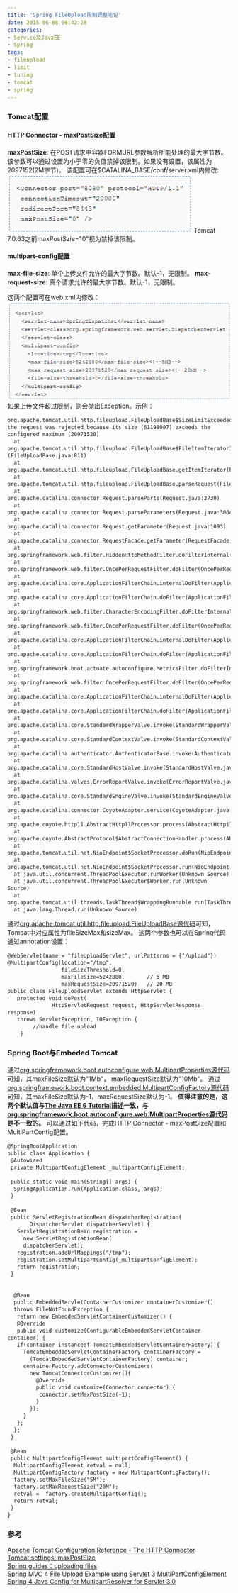 ```yaml
---
title: 'Spring FileUpload限制调整笔记'
date: 2015-06-08 06:42:28
categories: 
- Service及JavaEE
- Spring
tags: 
- fileupload
- limit
- tuning
- tomcat
- spring
---
```

### Tomcat配置

#### HTTP Connector - maxPostSize配置

**maxPostSize**: 在POST请求中容器FORMURL参数解析所能处理的最大字节数。该参数可以通过设置为小于零的负值禁掉该限制。如果没有设置，该属性为2097152(2M字节)。
该配置可在$CATALINA_BASE/conf/server.xml内修改:
![Spring FileUpload限制调整笔记](/images/2015/6/0026uWfMgy6WoVANiyD43.png)
Tomcat 7.0.63之前maxPostSzie="0"视为禁掉该限制。

#### multipart-config配置

**max-file-size**: 单个上传文件允许的最大字节数。默认-1，无限制。
**max-request-size**: 真个请求允许的最大字节数。默认-1，无限制。

这两个配置可在web.xml内修改：
![Spring FileUpload限制调整笔记](/images/2015/6/0026uWfMgy6WoXdlU4faf.png)
如果上传文件超过限制，则会抛出Exception。示例：
```
org.apache.tomcat.util.http.fileupload.FileUploadBase$SizeLimitExceededException: the request was rejected because its size (61198097) exceeds the configured maximum (20971520)
  at org.apache.tomcat.util.http.fileupload.FileUploadBase$FileItemIteratorImpl.(FileUploadBase.java:811)
  at org.apache.tomcat.util.http.fileupload.FileUploadBase.getItemIterator(FileUploadBase.java:256)
  at org.apache.tomcat.util.http.fileupload.FileUploadBase.parseRequest(FileUploadBase.java:280)
  at org.apache.catalina.connector.Request.parseParts(Request.java:2730)
  at org.apache.catalina.connector.Request.parseParameters(Request.java:3064)
  at org.apache.catalina.connector.Request.getParameter(Request.java:1093)
  at org.apache.catalina.connector.RequestFacade.getParameter(RequestFacade.java:380)
  at org.springframework.web.filter.HiddenHttpMethodFilter.doFilterInternal(HiddenHttpMethodFilter.java:70)
  at org.springframework.web.filter.OncePerRequestFilter.doFilter(OncePerRequestFilter.java:107)
  at org.apache.catalina.core.ApplicationFilterChain.internalDoFilter(ApplicationFilterChain.java:239)
  at org.apache.catalina.core.ApplicationFilterChain.doFilter(ApplicationFilterChain.java:206)
  at org.springframework.web.filter.CharacterEncodingFilter.doFilterInternal(CharacterEncodingFilter.java:85)
  at org.springframework.web.filter.OncePerRequestFilter.doFilter(OncePerRequestFilter.java:107)
  at org.apache.catalina.core.ApplicationFilterChain.internalDoFilter(ApplicationFilterChain.java:239)
  at org.apache.catalina.core.ApplicationFilterChain.doFilter(ApplicationFilterChain.java:206)
  at org.springframework.boot.actuate.autoconfigure.MetricsFilter.doFilterInternal(MetricsFilter.java:68)
  at org.springframework.web.filter.OncePerRequestFilter.doFilter(OncePerRequestFilter.java:107)
  at org.apache.catalina.core.ApplicationFilterChain.internalDoFilter(ApplicationFilterChain.java:239)
  at org.apache.catalina.core.ApplicationFilterChain.doFilter(ApplicationFilterChain.java:206)
  at org.apache.catalina.core.StandardWrapperValve.invoke(StandardWrapperValve.java:219)
  at org.apache.catalina.core.StandardContextValve.invoke(StandardContextValve.java:106)
  at org.apache.catalina.authenticator.AuthenticatorBase.invoke(AuthenticatorBase.java:502)
  at org.apache.catalina.core.StandardHostValve.invoke(StandardHostValve.java:142)
  at org.apache.catalina.valves.ErrorReportValve.invoke(ErrorReportValve.java:79)
  at org.apache.catalina.core.StandardEngineValve.invoke(StandardEngineValve.java:88)
  at org.apache.catalina.connector.CoyoteAdapter.service(CoyoteAdapter.java:518)
  at org.apache.coyote.http11.AbstractHttp11Processor.process(AbstractHttp11Processor.java:1091)
  at org.apache.coyote.AbstractProtocol$AbstractConnectionHandler.process(AbstractProtocol.java:668)
  at org.apache.tomcat.util.net.NioEndpoint$SocketProcessor.doRun(NioEndpoint.java:1521)
  at org.apache.tomcat.util.net.NioEndpoint$SocketProcessor.run(NioEndpoint.java:1478)
  at java.util.concurrent.ThreadPoolExecutor.runWorker(Unknown Source)
  at java.util.concurrent.ThreadPoolExecutor$Worker.run(Unknown Source)
  at org.apache.tomcat.util.threads.TaskThread$WrappingRunnable.run(TaskThread.java:61)
  at java.lang.Thread.run(Unknown Source)
```

通过[org.apache.tomcat.util.http.fileupload.FileUploadBase源代码](http://grepcode.com/file/repo1.maven.org/maven2/org.apache.tomcat.embed/tomcat-embed-core/8.0.23/org/apache/tomcat/util/http/fileupload/FileUploadBase.java#FileUploadBase)可知，Tomcat中对应属性为fileSizeMax和sizeMax。
这两个参数也可以在Spring代码通过annotation设置：
```
@WebServlet(name = "fileUploadServlet", urlPatterns = {"/upload"})
@MultipartConfig(location="/tmp",
                 fileSizeThreshold=0,    
                 maxFileSize=5242880,       // 5 MB
                 maxRequestSize=20971520)   // 20 MB
public class FileUploadServlet extends HttpServlet {
   protected void doPost(
              HttpServletRequest request, HttpServletResponse response)
   throws ServletException, IOException {
        //handle file upload
    }
```

### Spring Boot与Embeded Tomcat

通过[org.springframework.boot.autoconfigure.web.MultipartProperties源代码](https://github.com/spring-projects/spring-boot/blob/master/spring-boot-autoconfigure/src/main/java/org/springframework/boot/autoconfigure/web/MultipartProperties.java)可知，其maxFileSize默认为"1Mb"， maxRequestSize默认为"10Mb"。
通过[org.springframework.boot.context.embedded.MultipartConfigFactory源代码](https://github.com/spring-projects/spring-boot/blob/master/spring-boot/src/main/java/org/springframework/boot/context/embedded/MultipartConfigFactory.java)可知，其maxFileSize默认为-1，maxRequestSize默认为-1。
**值得注意的是，这两个默认值与[The Java EE 6 Tutorial](https://docs.oracle.com/javaee/6/tutorial/doc/gmhal.html)描述一致，与[org.springframework.boot.autoconfigure.web.MultipartProperties源代码](https://github.com/spring-projects/spring-boot/blob/master/spring-boot-autoconfigure/src/main/java/org/springframework/boot/autoconfigure/web/MultipartProperties.java)是不一致的。**
可以通过如下代码，完成HTTP Connector - maxPostSize配置和MultiPartConfig配置。
```
@SpringBootApplication
public class Application {
 @Autowired
 private MultipartConfigElement _multipartConfigElement;

 public static void main(String[] args) {
  SpringApplication.run(Application.class, args);
 }

 @Bean
 public ServletRegistrationBean dispatcherRegistration(
       DispatcherServlet dispatcherServlet) {
   ServletRegistrationBean registration = 
     new ServletRegistrationBean(
     dispatcherServlet);
   registration.addUrlMappings("/tmp");
   registration.setMultipartConfig(_multipartConfigElement);
   return registration;
 }


  @Bean
  public EmbeddedServletContainerCustomizer containerCustomizer()
  throws FileNotFoundException {
   return new EmbeddedServletContainerCustomizer() {
   @Override
   public void customize(ConfigurableEmbeddedServletContainer container) {
   if(container instanceof TomcatEmbeddedServletContainerFactory) {
     TomcatEmbeddedServletContainerFactory containerFactory = 
       (TomcatEmbeddedServletContainerFactory) container;
     containerFactory.addConnectorCustomizers(
       new TomcatConnectorCustomizer(){
         @Override
         public void customize(Connector connector) {
          connector.setMaxPostSize(-1);
         }
       });
     }
   };
  };
 }
  
 @Bean
 public MultipartConfigElement multipartConfigElement() {
  MultipartConfigElement retval = null;
  MultipartConfigFactory factory = new MultipartConfigFactory();
  factory.setMaxFileSize("5M");
  factory.setMaxRequestSize("20M");
  retval =  factory.createMultipartConfig();
  return retval;
 }
}
```

### 参考

[Apache Tomcat Configuration Reference - The HTTP Connector](https://tomcat.apache.org/tomcat-8.0-doc/config/http.html)  
[Tomcat settings: maxPostSize](http://www.captaincasademo.com/forum/posts/list/262.page)  
[Spring guides：uploading files](https://spring.io/guides/gs/uploading-files/)  
[Spring MVC 4 File Upload Example using Servlet 3 MultiPartConfigElement](http://websystique.com/springmvc/spring-mvc-4-file-upload-example-using-multipartconfigelement/)  
[Spring 4 Java Config for MultipartResolver for Servlet 3.0](http://stackoverflow.com/questions/23570014/spring-4-java-config-for-multipartresolver-for-servlet-3-0)  